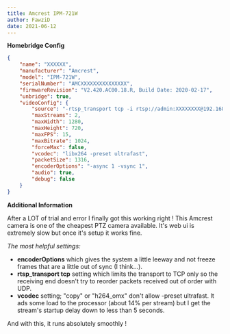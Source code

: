 ```yaml
---
title: Amcrest IPM-721W
author: FawziD
date: 2021-06-12
---
```

**Homebridge Config**

```json
{
	"name": "XXXXXX",
	"manufacturer": "Amcrest",
	"model": "IPM-721W",
	"serialNumber": "AMCXXXXXXXXXXXXXXX",
	"firmwareRevision": "V2.420.AC00.18.R, Build Date: 2020-02-17",
	"unbridge": true,
	"videoConfig": {
		"source": "-rtsp_transport tcp -i rtsp://admin:XXXXXXXX@192.168.2.XXX/cam/realmonitor?channel=1&subtype=00&authbasic=",
		"maxStreams": 2,
		"maxWidth": 1280,
		"maxHeight": 720,
		"maxFPS": 15,
		"maxBitrate": 1024,
		"forceMax": false,
		"vcodec": "libx264 -preset ultrafast",
		"packetSize": 1316,
		"encoderOptions": "-async 1 -vsync 1",
		"audio": true,
		"debug": false
	}
}
```

**Additional Information**

After a LOT of trial and error I finally got this working right !
This Amcrest camera is one of the cheapest PTZ camera available. It's web ui is extremely slow but once it's setup it works fine.

*The most helpful settings:*
- **encoderOptions** which gives the system a little leeway and not freeze frames that are a little out of sync (I think...).
- **rtsp_transport tcp** setting which limits the transport to TCP only so the receiving end doesn't try to reorder packets received out of order with UDP.
- **vcodec** setting; "copy" or "h264_omx" don't allow -preset ultrafast. It ads some load to the processor (about 14% per stream) but I get the stream's startup delay down to less than 5 seconds. 

And with this, it runs absolutely smoothly !

